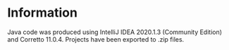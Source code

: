 # Information

Java code was produced using IntelliJ IDEA 2020.1.3 (Community Edition) and Corretto 11.0.4.
Projects have been exported to .zip files.